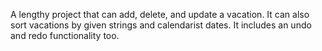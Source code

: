 A lengthy project that can add, delete, and update a vacation. It can also sort vacations by given strings and calendarist dates. It includes an undo and redo functionality too.
